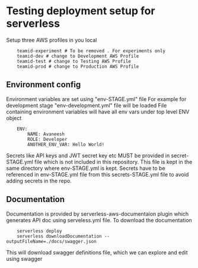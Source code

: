 # Testing deployment setup for serverless #
Setup three AWS profiles in you local

        teamid-experiment # To be removed . For experiments only
        teamid-dev # change to Development AWS Profile
        teamid-test # change to Testing AWS Profile
        teamid-prod # change to Production AWS Profile
## Environment config ##
Environment variables are set using "env-STAGE.yml" file
For example for development stage "env-development.yml" file will be loaded
File containing environment variables will have all env vars under top level ENV object

        ENV:
            NAME: Avaneesh
            ROLE: Developer
            ANOTHER_ENV_VAR: Hello World!

Secrets like API keys and JWT secret key etc MUST be provided in secret-STAGE.yml file which is not included in this
repository. This file is kept in the same directory where env-STAGE.yml is kept.
Secrets have to be referenced in env-STAGE.yml file from this secrets-STAGE.yml file to avoid adding secrets in the repo.

## Documentation ##
Documentation is provided by serverless-aws-documentaion plugin which generates API doc using serveless.yml file.
To download the documentation

        serverless deploy
        serverless downloadDocumentation --outputFileName=./docs/swagger.json
        
This will download swagger definitions file, which we can explore and edit using swagger
